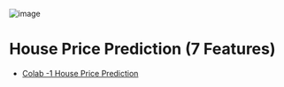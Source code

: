 ![image](https://github.com/SaiRamaKrishnaa/Linear-Regression/assets/142593978/dc9c0fab-5438-49d0-b492-57a4da8705c6)

# House Price Prediction (7 Features)

- [Colab -1 House Price Prediction](https://colab.research.google.com/drive/1m2JZChinFyQNjKwEYGQSyAFAdbB9t_GL)

